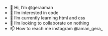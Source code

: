 - 👋 Hi, I’m @geraaman
- 👀 I’m interested in code
- 🌱 I’m currently learning html and css
- 💞️ I’m looking to collaborate on nothing
- 📫 How to reach me instagram @aman_gera_

<!---
geraaman/geraaman is a ✨ special ✨ repository because its `README.md` (this file) appears on your GitHub profile.
You can click the Preview link to take a look at your changes.
--->
